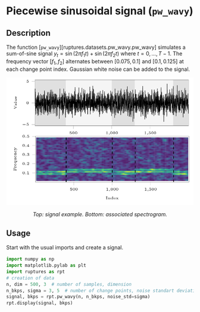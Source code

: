 # Piecewise sinusoidal signal (`pw_wavy`)

## Description

The function [`pw_wavy`][ruptures.datasets.pw_wavy.pw_wavy] simulates a sum-of-sine signal $y_t=\sin(2\pi f_1 t)+\sin(2\pi f_2 t)$ where $t=0,\dots,T-1$.
The frequency vector $[f_1, f_2]$ alternates between $[0.075, 0.1]$ and $[0.1, 0.125]$ at each change point index.
Gaussian white noise can be added to the signal.

![](../../images/sum_of_sines.png)
<center><i>Top: signal example. Bottom: associated spectrogram.</i></center>

## Usage

Start with the usual imports and create a signal.

```python
import numpy as np
import matplotlib.pylab as plt
import ruptures as rpt
# creation of data
n, dim = 500, 3  # number of samples, dimension
n_bkps, sigma = 3, 5  # number of change points, noise standart deviation
signal, bkps = rpt.pw_wavy(n, n_bkps, noise_std=sigma)
rpt.display(signal, bkps)
```